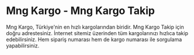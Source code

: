 # Mng Kargo - Mng Kargo Takip
Mng Kargo, Türkiye'nin en hızlı kargolarından biridir. Mng Kargo Takip için doğru adrestesiniz. İnternet sitemiz üzerinden tüm kargolarınızı hızlıca takip edebilirsiniz. Hem sipariş numarası hem de kargo numarası ile sorgulama yapabilirsiniz.

